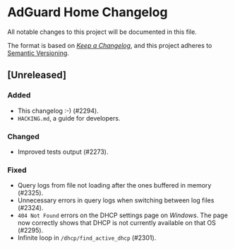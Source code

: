 # AdGuard Home Changelog

All notable changes to this project will be documented in this file.

The format is based on
[*Keep a Changelog*](https://keepachangelog.com/en/1.0.0/),
and this project adheres to
[Semantic Versioning](https://semver.org/spec/v2.0.0.html).

## [Unreleased]

### Added

- This changelog :-) (#2294).
- `HACKING.md`, a guide for developers.

### Changed

- Improved tests output (#2273).

### Fixed

- Query logs from file not loading after the ones buffered in memory (#2325).
- Unnecessary errors in query logs when switching between log files (#2324).
- `404 Not Found` errors on the DHCP settings page on *Windows*.  The page now
  correctly shows that DHCP is not currently available on that OS (#2295).
- Infinite loop in `/dhcp/find_active_dhcp` (#2301).
